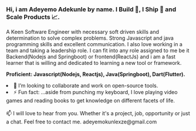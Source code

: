 <h3><b>Hi, i am Adeyemo Adekunle by name. I Build 👷, I Ship 🚀 and Scale Products 📈.</b></h3>

A Keen Software Engineer with necessary soft driven skills and determination to solve complex problems. Strong Javascript and java programming skills and excellent communication. I also love working in a team and taking a leadership role. I can fit into any role assigned to me be it Backend(Nodejs and Springboot) or frontend(ReactJs) and i am a fast learner that is willing and dedicated to learning a new tool or framework.

<b>Proficient: Javascript(Nodejs, Reactjs), Java(Springboot), Dart(Flutter).</b>

<li>👯 I’m looking to collaborate and work on open-source tools.</li>
<li>⚡ Fun fact: ...aside from punching my keyboard, I love playing video games and reading books to get knowledge on different facets of life. </li>

<br>
📫 I will love to hear from you. Whether it's a project, job, opportunity or just a chat. Feel free to contact me. adeyemokunlexze@gmail.com


